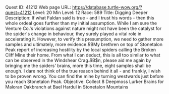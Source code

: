 Quest ID: 41212
Web page URL: https://database.turtle-wow.org/?quest=41212
Level: 20
Min Level: 12
Race: 589
Title: Digging Deeper
Description: If what Faldan said is true - and I trust his words - then this whole ordeal goes further than my initial assumption. While I am sure the Venture Co.'s violations against nature might not have been the catalyst for the spider's change in behaviour, they surely played a vital role in accelerating it. However, to verify this presumption, we need to gather more samples and ultimately, more evidence.$B$BMy brethren on top of Stonetalon Peak report of increasing hostility by the local spiders calling the Broken Cliff Mine their home. From what I can deduct, this is all too similar to what can be observed in the Windshear Crag.$B$B$n, please aid me again by bringing me the spiders' brains, more this time, eight samples shall be enough. I dare not think of the true reason behind it all - and frankly, I wish to be proven wrong. You can find the mine by turning westwards just before you reach Stonetalon Peak.
Objective: Collect 8 Deepmoss Lurker Brains for Maloran Oakbranch at Bael Hardul in Stonetalon Mountains
